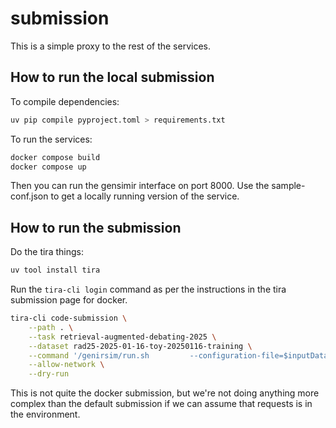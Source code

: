 # submission

This is a simple proxy to the rest of the services.

## How to run the local submission

To compile dependencies:

```bash
uv pip compile pyproject.toml > requirements.txt
```

To run the services:

```bash
docker compose build
docker compose up
```

Then you can run the gensimir interface on port 8000.
Use the sample-conf.json to get a locally running version of the service.

## How to run the submission

Do the tira things:

```bash
uv tool install tira
```

Run the `tira-cli login` command as per the instructions in the tira submission page for docker.

```bash
tira-cli code-submission \
    --path . \
    --task retrieval-augmented-debating-2025 \
    --dataset rad25-2025-01-16-toy-20250116-training \
    --command '/genirsim/run.sh         --configuration-file=$inputDataset/*.json --parameter-file=$inputDataset/*.tsv --output-file=$outputDir/simulations.jsonl' \
    --allow-network \
    --dry-run
```

This is not quite the docker submission, but we're not doing anything more complex than the default submission if we can assume that requests is in the environment.

